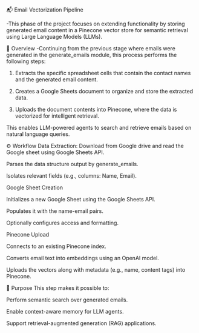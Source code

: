 📬 Email Vectorization Pipeline

-This phase of the project focuses on extending functionality by storing generated email content in a Pinecone vector store for semantic retrieval using Large Language Models (LLMs).

🧠 Overview
-Continuing from the previous stage where emails were generated in the generate_emails module, this process performs the following steps:

1. Extracts the specific spreadsheet cells that contain the contact names and the generated email content.

2. Creates a Google Sheets document to organize and store the extracted data.

3. Uploads the document contents into Pinecone, where the data is vectorized for intelligent retrieval.

This enables LLM-powered agents to search and retrieve emails based on natural language queries.


⚙️ Workflow
Data Extraction: Download from Google drive and read the Google sheet using Google Sheets API.

Parses the data structure output by generate_emails.

Isolates relevant fields (e.g., columns: Name, Email).

Google Sheet Creation

Initializes a new Google Sheet using the Google Sheets API.

Populates it with the name-email pairs.

Optionally configures access and formatting.

Pinecone Upload

Connects to an existing Pinecone index.

Converts email text into embeddings using an OpenAI model.

Uploads the vectors along with metadata (e.g., name, content tags) into Pinecone.

📌 Purpose
This step makes it possible to:

Perform semantic search over generated emails.

Enable context-aware memory for LLM agents.

Support retrieval-augmented generation (RAG) applications.
